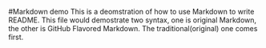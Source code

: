 #Markdown demo
This is a deomstration of how to use Markdown to write README.
This file would demostrate two syntax, one is original Markdown, the other is GitHub Flavored Markdown.
The traditional(original) one comes first.